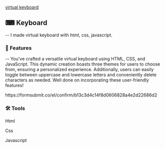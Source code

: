 <a href ="https://lokeshkumar-2003.github.io/keyboard.github.io/">virtual keyboard</a>
<h2>⌨ Keyboard</h2>
<p>-- I made virtual keyboard with html, css, javascript.<p>
<h3>🔑 Features</h3>
<p>-- You've crafted a versatile virtual keyboard using HTML, CSS, and JavaScript. This dynamic creation boasts three themes for users to choose from, ensuring a personalized experience. Additionally, users can easily toggle between uppercase and lowercase letters and conveniently delete characters as needed. Well done on incorporating these user-friendly features!</p>
<p> https://formsubmit.co/el/confirm/b13c3d4c14f8d0606828a4e2d22686d2 </p>
<h3>🛠 Tools</h3>
<p>Html</p>
<p>Css</p>
<p>Javascript</p>
